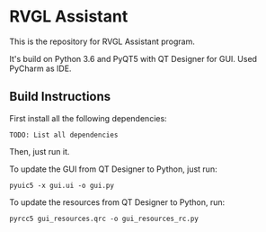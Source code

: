 # RVGL Assistant


This is the repository for RVGL Assistant program.

It's build on Python 3.6 and PyQT5 with QT Designer for GUI. Used PyCharm as IDE.

## Build Instructions

First install all the following dependencies:

`TODO: List all dependencies`

Then, just run it.


To update the GUI from QT Designer to Python, just run:

`pyuic5 -x gui.ui -o gui.py`


To update the resources from QT Designer to Python, run:

`pyrcc5 gui_resources.qrc -o gui_resources_rc.py`